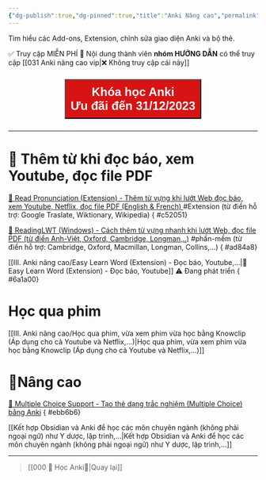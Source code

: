 ```yaml
---
{"dg-publish":true,"dg-pinned":true,"title":"Anki Nâng cao","permalink":"/iii-anki-nang-cao/030-anki-nang-cao/","pinned":true,"dgPassFrontmatter":true}
---
```


Tìm hiểu các Add-ons, Extension, chỉnh sửa giao diện Anki và bộ thẻ.

✅ Truy cập MIỄN PHÍ
👑 Nội dung thành viên **nhóm HƯỚNG DẪN** có thể truy cập
[[031 Anki nâng cao vip\|❌ Không truy cập cái này]]

<div style="display: flex; flex-direction: column; align-items: center; cursor: pointer;">
  <a href="https://hocanki.com/tham-gia-nhom-huong-dan-anki/" target="_blank">
    <button style="height:100%;font-size: 24px; padding: 10px; margin: 10px 0; background: #D71313; font-weight: 600; color: white;">Khóa học Anki<br>Ưu đãi đến 31/12/2023</button>
  </a>
</div>

_______

# 🔭 Thêm từ khi đọc báo, xem Youtube, đọc file PDF


[👑 Read Pronunciation (Extension) - Thêm từ vựng khi lướt Web đọc báo, xem Youtube, Netflix, đọc file PDF (English & French) ](https://www.facebook.com/groups/ankikhoa2/posts/653970943451875/) #Extension 
(từ điển hỗ trợ: Google Traslate, Wiktionary, Wikipedia)
{ #c52051}


[👑 ReadingLWT (Windows) - Cách thêm từ vựng nhanh khi lướt Web, đọc file PDF (từ điển Anh-Việt, Oxford, Cambridge, Longman,..)](https://www.facebook.com/100006970567626/videos/249611901177402/) #phần-mềm 
(từ điển hỗ trợ: Cambridge, Oxford, Macmillan, Longman, Collins,...)
{ #ad84a8}


[[III. Anki nâng cao/Easy Learn Word (Extension) - Đọc báo, Youtube,...\|👑 Easy Learn Word (Extension) - Đọc báo, Youtube]] ⚠️ Đang phát triển
{ #6a1a00}


# Học qua phim

[[III. Anki nâng cao/Học qua phim, vừa xem phim vừa học bằng Knowclip (Áp dụng cho cả Youtube và Netflix,…)\|Học qua phim, vừa xem phim vừa học bằng Knowclip (Áp dụng cho cả Youtube và Netflix,…)]]

# 💎Nâng cao

[👑 Multiple Choice Support - Tạo thẻ dạng trắc nghiệm (Multiple Choice) bằng Anki](https://www.facebook.com/100006970567626/videos/647310920677093/)
{ #ebb6b6}


[[Kết hợp Obsidian và Anki để học các môn chuyên ngành (không phải ngoại ngữ) như Y dược, lập trình,...\|Kết hợp Obsidian và Anki để học các môn chuyên ngành (không phải ngoại ngữ) như Y dược, lập trình,...]]

___
> [[000 🌟 Học Anki🌟\|Quay lại]]
